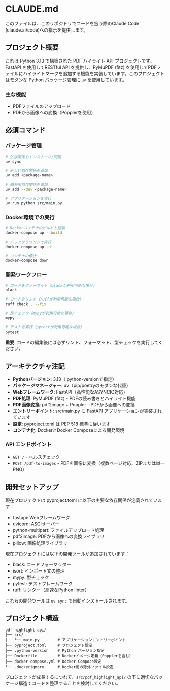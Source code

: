 # CLAUDE.md

このファイルは、このリポジトリでコードを扱う際のClaude Code (claude.ai/code)への指示を提供します。

## プロジェクト概要

これは Python 3.13 で構築された PDF ハイライト API プロジェクトです。FastAPI を使用してRESTful API を提供し、PyMuPDF (fitz) を使用してPDFファイルにハイライトマークを追加する機能を実装しています。このプロジェクトはモダンな Python パッケージ管理に `uv` を使用しています。

### 主な機能
- PDFファイルのアップロード
- PDFから画像への変換（Popplerを使用）

## 必須コマンド

### パッケージ管理
```bash
# 依存関係をインストール/同期
uv sync

# 新しい依存関係を追加
uv add <package-name>

# 開発用依存関係を追加
uv add --dev <package-name>

# アプリケーションを実行
uv run python src/main.py
```

### Docker環境での実行
```bash
# Dockerコンテナのビルドと起動
docker-compose up --build

# バックグラウンドで実行
docker-compose up -d

# コンテナの停止
docker-compose down
```

### 開発ワークフロー
```bash
# コードをフォーマット（blackが利用可能な場合）
black .

# コードをリント（ruffが利用可能な場合） 
ruff check . --fix

# 型チェック（mypyが利用可能な場合）
mypy .

# テストを実行（pytestが利用可能な場合）
pytest
```

**重要**: コードの編集後には必ずリント、フォーマット、型チェックを実行してください。

## アーキテクチャ注記

- **Pythonバージョン**: 3.13（.python-versionで指定）
- **パッケージマネージャー**: uv（pip/poetryのモダンな代替）
- **Webフレームワーク**: FastAPI（高性能なASYNCIO対応）
- **PDF処理**: PyMuPDF (fitz) - PDFの読み書きとハイライト機能
- **PDF画像変換**: pdf2image + Poppler - PDFから画像への変換
- **エントリーポイント**: src/main.py に FastAPI アプリケーションが実装されています
- **設定**: pyproject.toml は PEP 518 標準に従います
- **コンテナ化**: DockerとDocker Composeによる開発環境

### API エンドポイント
- `GET /` - ヘルスチェック
- `POST /pdf-to-images` - PDFを画像に変換（複数ページ対応、ZIPまたは単一PNG）

## 開発セットアップ

現在プロジェクトは pyproject.toml に以下の主要な依存関係が定義されています：
- fastapi: Webフレームワーク
- uvicorn: ASGIサーバー  
- python-multipart: ファイルアップロード処理
- pdf2image: PDFから画像への変換ライブラリ
- pillow: 画像処理ライブラリ

現在プロジェクトには以下の開発ツールが追加されています：
- black: コードフォーマッター
- isort: インポート文の整理  
- mypy: 型チェック
- pytest: テストフレームワーク
- ruff: リンター（高速なPython linter）

これらの開発ツールは `uv sync` で自動インストールされます。

## プロジェクト構造

```
pdf-highlight-api/
├── src/
│   └── main.py        # アプリケーションエントリーポイント
├── pyproject.toml     # プロジェクト設定
├── .python-version    # Python バージョン指定
├── Dockerfile         # Dockerイメージ定義（Popplerを含む）
├── docker-compose.yml # Docker Compose設定
└── .dockerignore      # Docker用の除外ファイル設定
```

プロジェクトが成長するにつれて、`src/pdf_highlight_api/` の下に適切なパッケージ構造でコードを整理することを検討してください。